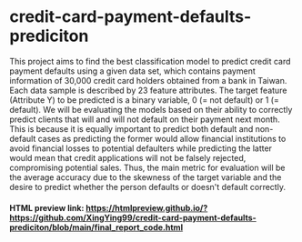 # credit-card-payment-defaults-prediciton
This project aims to find the best classification model to predict credit card payment defaults using a given data set, which contains payment information of 30,000 credit card holders obtained from a bank in Taiwan. Each data sample is described by 23 feature attributes. The target feature (Attribute Y) to be predicted is a binary variable, 0 (= not default) or 1 (= default). We will be evaluating the models based on their ability to correctly predict clients that will and will not default on their payment next month. This is because it is equally important to predict both default and non-default cases as predicting the former would allow financial institutions to avoid financial losses to potential defaulters while predicting the latter would mean that credit applications will not be falsely rejected, compromising potential sales. Thus, the main metric for evaluation will be the average accuracy due to the skewness of the target variable and the desire to predict whether the person defaults or doesn't default correctly.

#### HTML preview link: https://htmlpreview.github.io/?https://github.com/XingYing99/credit-card-payment-defaults-prediciton/blob/main/final_report_code.html
